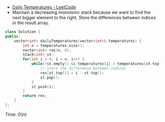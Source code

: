 - [Daily Temperatures - LeetCode](https://leetcode.com/problems/daily-temperatures/description/)
- Maintain a decreasing monotonic stack because we want to find the next bigger element to the right. Store the differences between indices in the result array.

```C++
class Solution {
public:
    vector<int> dailyTemperatures(vector<int>& temperatures) {
        int n = temperatures.size();
        vector<int> res(n, 0);
        stack<int> st;
        for(int i = 0; i < n; i++) {
            while(!st.empty() && temperatures[i] > temperatures[st.top()]) {
                // store the difference between indices
                res[st.top()] = i - st.top();
                st.pop();
            }
            st.push(i);
        }
        return res;
    }
};
```

Time: $O(n)$